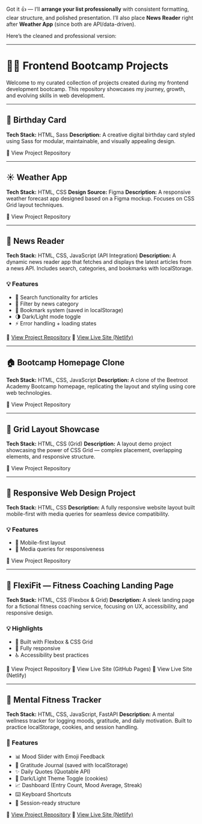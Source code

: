 Got it 👍 — I’ll **arrange your list professionally** with consistent formatting, clear structure, and polished presentation. I’ll also place **News Reader** right after **Weather App** (since both are API/data-driven).

Here’s the cleaned and professional version:

---

# 🧑‍💻 Frontend Bootcamp Projects

Welcome to my curated collection of projects created during my frontend development bootcamp. This repository showcases my journey, growth, and evolving skills in web development.

---

## 🎉 Birthday Card

**Tech Stack:** HTML, Sass
**Description:** A creative digital birthday card styled using Sass for modular, maintainable, and visually appealing design.

🔗 View Project Repository

---

## ☀️ Weather App

**Tech Stack:** HTML, CSS
**Design Source:** Figma
**Description:** A responsive weather forecast app designed based on a Figma mockup. Focuses on CSS Grid layout techniques.

🔗 View Project Repository

---

## 📰 News Reader

**Tech Stack:** HTML, CSS, JavaScript (API Integration)
**Description:** A dynamic news reader app that fetches and displays the latest articles from a news API. Includes search, categories, and bookmarks with localStorage.

### 💡 Features

* 🔎 Search functionality for articles
* 📰 Filter by news category
* 🔖 Bookmark system (saved in localStorage)
* 🌗 Dark/Light mode toggle
* ⚡ Error handling + loading states

🔗 [View Project Repository](https://github.com/jidris-spec/News-Reader)
🔗 [View Live Site (Netlify)](https://news-publish.netlify.app/)

---

## 🏠 Bootcamp Homepage Clone

**Tech Stack:** HTML, CSS, JavaScript
**Description:** A clone of the Beetroot Academy Bootcamp homepage, replicating the layout and styling using core web technologies.

🔗 View Project Repository

---

## 🧱 Grid Layout Showcase

**Tech Stack:** HTML, CSS (Grid)
**Description:** A layout demo project showcasing the power of CSS Grid — complex placement, overlapping elements, and responsive structure.

🔗 View Project Repository

---

## 📱 Responsive Web Design Project

**Tech Stack:** HTML, CSS
**Description:** A fully responsive website layout built mobile-first with media queries for seamless device compatibility.

### 💡 Features

* 📱 Mobile-first layout
* 🔄 Media queries for responsiveness

🔗 View Project Repository

---

## 🎯 FlexiFit — Fitness Coaching Landing Page

**Tech Stack:** HTML, CSS (Flexbox & Grid)
**Description:** A sleek landing page for a fictional fitness coaching service, focusing on UX, accessibility, and responsive design.

### 💡 Highlights

* 💪 Built with Flexbox & CSS Grid
* 📱 Fully responsive
* ♿ Accessibility best practices

🔗 View Project Repository
🔗 View Live Site (GitHub Pages)
🔗 View Live Site (Netlify)

---

## 🧠 Mental Fitness Tracker

**Tech Stack:** HTML, CSS, JavaScript, FastAPI
**Description:** A mental wellness tracker for logging moods, gratitude, and daily motivation. Built to practice localStorage, cookies, and session handling.

### 🌟 Features

* 📊 Mood Slider with Emoji Feedback
* 🙏 Gratitude Journal (saved with localStorage)
* ✨ Daily Quotes (Quotable API)
* 🌙 Dark/Light Theme Toggle (cookies)
* 📈 Dashboard (Entry Count, Mood Average, Streak)
* ⌨️ Keyboard Shortcuts
* 🔐 Session-ready structure

🔗 [View Project Repository](https://github.com/jidris-spec/Mental-Fitness-Tracker.git)
🔗 [View Live Site (Netlify)](https://688be424cd2b856eb4984ac6--celadon-caramel-982f91.netlify.app/)

